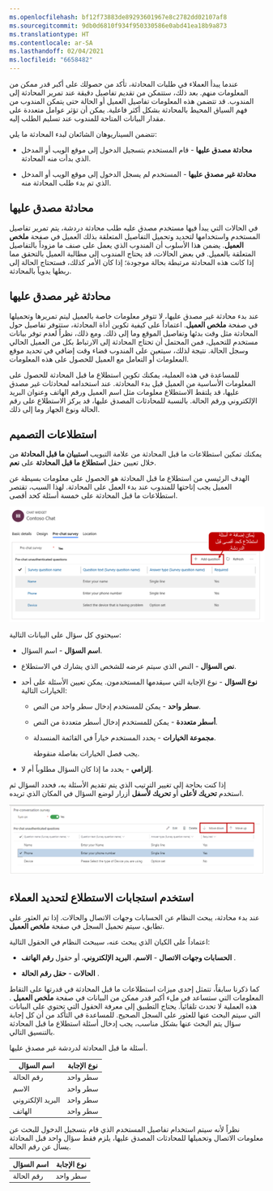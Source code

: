 ```yaml
---
ms.openlocfilehash: bf12f73883de89293601967e8c2782dd02107af8
ms.sourcegitcommit: 9db0d6810f934f950330586e0abd41ea18b9a873
ms.translationtype: HT
ms.contentlocale: ar-SA
ms.lasthandoff: 02/04/2021
ms.locfileid: "6658482"
---
```

عندما يبدأ العملاء في طلبات المحادثة، تأكد من حصولك على أكبر قدر ممكن من المعلومات منهم. بعد ذلك، ستتمكن من تقديم تفاصيل دقيقة عند تمرير المحادثة إلى المندوب. قد تتضمن هذه المعلومات تفاصيل العميل أو الحالة حتى يتمكن المندوب من فهم السياق المحيط بالمحادثة بشكل أكثر فاعلية. يمكن أن تؤثر عوامل متعددة على مقدار البيانات المتاحة للمندوب عند تسليم الطلب إليه.  

تتضمن السيناريوهان الشائعان لبدء المحادثة ما يلي:

-   **محادثة مصدق عليها** - قام المستخدم بتسجيل الدخول إلى موقع الويب أو المدخل الذي بدأت منه المحادثة.

-   **محادثة غير مصدق عليها** - المستخدم لم يسجل الدخول إلى موقع الويب أو المدخل الذي تم بدء طلب المحادثة منه.

## <a name="authenticated-chat"></a>محادثة مصدق عليها

في الحالات التي يبدأ فيها مستخدم مصدق عليه طلب محادثة دردشة، يتم تمرير تفاصيل المستخدم واستخدامها لتحديد وتحميل التفاصيل المتعلقة بذلك العميل في صفحة **ملخص العميل**. يضمن هذا الأسلوب أن المندوب الذي يعمل على صنف ما مزوداً بالتفاصيل المتعلقة بالعميل. في بعض الحالات، قد يحتاج المندوب إلى مطالبة العميل بالتحقق مما إذا كانت هذه المحادثة مرتبطة بحالة موجودة؛ إذا كان الأمر كذلك، فستحتاج الحالة إلى ربطها يدوياً بالمحادثة.    

## <a name="unauthenticated-chat"></a>محادثة غير مصدق عليها

عند بدء محادثة غير مصدق عليها، لا تتوفر معلومات خاصة بالعميل ليتم تمريرها وتحميلها في صفحة **ملخص العميل**. اعتماداً على كيفية تكوين أداة المحادثة، ستتوفر تفاصيل حول المحادثة مثل وقت بدئها وتفاصيل الموقع وما إلى ذلك. ومع ذلك، نظراً لعدم توفر بيانات مستخدم للتحميل، فمن المحتمل أن تحتاج المحادثة إلى الارتباط بكل من العميل الحالي وسجل الحالة. نتيجة لذلك، سيتعين على المندوب قضاء وقت إضافي في تحديد موقع المعلومات أو التعامل مع العميل للحصول على هذه المعلومات.  

للمساعدة في هذه العملية، يمكنك تكوين استطلاع ما قبل المحادثة للحصول على المعلومات الأساسية من العميل قبل بدء المحادثة. عند استخدامه لمحادثات غير مصدق عليها، قد يلتقط الاستطلاع معلومات مثل اسم العميل ورقم الهاتف وعنوان البريد الإلكتروني ورقم الحالة. بالنسبة للمحادثات المصدق عليها، قد يركز الاستطلاع على رقم الحالة ونوع الجهاز وما إلى ذلك.    

## <a name="design-surveys"></a>استطلاعات التصميم

يمكنك تمكين استطلاعات ما قبل المحادثة من علامة التبويب **استبيان ما قبل المحادثة** من خلال تعيين حقل **استطلاع ما قبل المحادثة** على **نعم**.

الهدف الرئيسي من استطلاع ما قبل المحادثة هو الحصول على معلومات بسيطة عن العميل يجب إتاحتها للمندوب عند بدء العمل على المحادثة. لهذا السبب، تقتصر استطلاعات ما قبل المحادثة على خمسة أسئلة كحد أقصى.

![لقطة شاشة للزر + إضافة سؤال في علامة تبويب استطلاع ما قبل المحادثة.](../media/chat-4-1.png)

سيحتوي كل سؤال على البيانات التالية:

-   **اسم السؤال** - اسم السؤال.

-   **نص السؤال** - النص الذي سيتم عرضه للشخص الذي يشارك في الاستطلاع.

-   **نوع السؤال** - نوع الإجابة التي سيقدمها المستخدمون. يمكن تعيين الأسئلة على أحد الخيارات التالية:

    -   **سطر واحد** - يمكن للمستخدم إدخال سطر واحد من النص.

    -   **أسطر متعددة** - يمكن للمستخدم إدخال أسطر متعددة من النص.

    -   **مجموعة الخيارات** - يحدد المستخدم خياراً في القائمة المنسدلة.

        يجب فصل الخيارات بفاصلة منقوطة.

-   **إلزامي** - يحدد ما إذا كان السؤال مطلوباً أم لا.

إذا كنت بحاجة إلى تغيير الترتيب الذي يتم تقديم الأسئلة به، فحدد السؤال ثم استخدم **تحريك لأعلى** أو **تحريك لأسفل** أزرار لوضع السؤال في المكان الذي تريده.

![لقطة شاشة لأزرار "تحريك لأعلى" و"تحريك لأسفل".](../media/chat-4-2.png)

## <a name="use-survey-responses-to-identify-customers"></a>استخدم استجابات الاستطلاع لتحديد العملاء

عند بدء محادثة، يبحث النظام عن الحسابات وجهات الاتصال والحالات. إذا تم العثور على تطابق، سيتم تحميل السجل في صفحة **ملخص العميل**.

اعتماداً على الكيان الذي يبحث عنه، سيبحث النظام في الحقول التالية:

-   **الحسابات وجهات الاتصال** - **الاسم**، **البريد الإلكتروني**، أو حقول **رقم الهاتف** .

-   **الحالات** - **حقل رقم الحالة** .

كما ذكرنا سابقاً، تتمثل إحدى ميزات استطلاعات ما قبل المحادثة في قدرتها على التقاط المعلومات التي ستساعد في ملء أكبر قدر ممكن من البيانات في صفحة **ملخص العميل** . هذه العملية لا تحدث تلقائياً. يحتاج التطبيق إلى معرفة الحقول التي تحتوي على البيانات التي سيتم البحث عنها للعثور على السجل الصحيح. للمساعدة في التأكد من أن كل إجابة سؤال يتم البحث عنها بشكل مناسب، يجب إدخال أسئلة استطلاع ما قبل المحادثة بالتنسيق التالي.

أسئلة ما قبل المحادثة لدردشة غير مصدق عليها.

| اسم السؤال | نوع الإجابة |
|---------------|-------------|
| رقم الحالة    | سطر واحد |
| الاسم          | سطر واحد |
| البريد الإلكتروني         | سطر واحد |
| الهاتف         | سطر واحد |

نظراً لأنه سيتم استخدام تفاصيل المستخدم الذي قام بتسجيل الدخول للبحث عن معلومات الاتصال وتحميلها للمحادثات المصدق عليها، يلزم فقط سؤال واحد قبل المحادثة يسأل عن رقم الحالة.

| اسم السؤال | نوع الإجابة |
|---------------|-------------|
| رقم الحالة    | سطر واحد |
